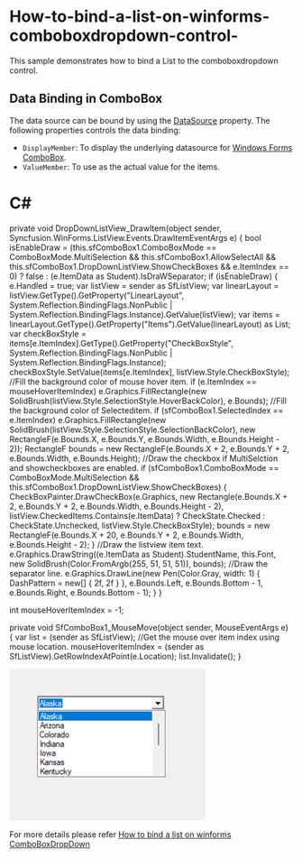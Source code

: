 # How-to-bind-a-list-on-winforms-comboboxdropdown-control-
This sample demonstrates how to bind a List to the comboboxdropdown control. 

## Data Binding in ComboBox
The data source can be bound by using the [DataSource](https://help.syncfusion.com/cr/windowsforms/Syncfusion.WinForms.ListView.SfComboBox.html#Syncfusion_WinForms_ListView_SfComboBox_DataSource) property. The following properties controls the data binding:

* `DisplayMember`: To display the underlying datasource for [Windows Forms ComboBox](https://www.syncfusion.com/winforms-ui-controls/combobox).
* `ValueMember`: To use as the actual value for the items. 

# C#
private void DropDownListView_DrawItem(object sender, Syncfusion.WinForms.ListView.Events.DrawItemEventArgs e)
{
    bool isEnableDraw = (this.sfComboBox1.ComboBoxMode == ComboBoxMode.MultiSelection && this.sfComboBox1.AllowSelectAll && this.sfComboBox1.DropDownListView.ShowCheckBoxes && e.ItemIndex == 0) ? false : (e.ItemData as Student).IsDraWSeparator;
    if (isEnableDraw)
    {
        e.Handled = true;
        var listView = sender as SfListView;
        var linearLayout = listView.GetType().GetProperty("LinearLayout", System.Reflection.BindingFlags.NonPublic | System.Reflection.BindingFlags.Instance).GetValue(listView);
        var items = linearLayout.GetType().GetProperty("Items").GetValue(linearLayout) as List<ListViewItemInfo>;
        var checkBoxStyle = items[e.ItemIndex].GetType().GetProperty("CheckBoxStyle", System.Reflection.BindingFlags.NonPublic | System.Reflection.BindingFlags.Instance);
        checkBoxStyle.SetValue(items[e.ItemIndex], listView.Style.CheckBoxStyle);
        //Fill the background color of mouse hover item.
        if (e.ItemIndex == mouseHoverItemIndex)
            e.Graphics.FillRectangle(new SolidBrush(listView.Style.SelectionStyle.HoverBackColor), e.Bounds);
        //Fill the background color of Selecteditem.
        if (sfComboBox1.SelectedIndex == e.ItemIndex)
            e.Graphics.FillRectangle(new SolidBrush(listView.Style.SelectionStyle.SelectionBackColor), new RectangleF(e.Bounds.X, e.Bounds.Y, e.Bounds.Width, e.Bounds.Height - 2));
        RectangleF bounds = new RectangleF(e.Bounds.X + 2, e.Bounds.Y + 2, e.Bounds.Width, e.Bounds.Height);
        //Draw the checkbox if MultiSelction and showcheckboxes are enabled.
        if (sfComboBox1.ComboBoxMode == ComboBoxMode.MultiSelection && this.sfComboBox1.DropDownListView.ShowCheckBoxes)
        {
            CheckBoxPainter.DrawCheckBox(e.Graphics, new Rectangle(e.Bounds.X + 2, e.Bounds.Y + 2, e.Bounds.Width, e.Bounds.Height - 2), listView.CheckedItems.Contains(e.ItemData) ? CheckState.Checked : CheckState.Unchecked, listView.Style.CheckBoxStyle);
            bounds = new RectangleF(e.Bounds.X + 20, e.Bounds.Y + 2, e.Bounds.Width, e.Bounds.Height - 2);
        }
        //Draw the listview item text.
        e.Graphics.DrawString((e.ItemData as Student).StudentName, this.Font, new SolidBrush(Color.FromArgb(255, 51, 51, 51)), bounds);
        //Draw the separator line.
        e.Graphics.DrawLine(new Pen(Color.Gray, width: 1) { DashPattern = new[] { 2f, 2f } }, e.Bounds.Left, e.Bounds.Bottom - 1, e.Bounds.Right, e.Bounds.Bottom - 1);
    }
}
 
int mouseHoverItemIndex = -1;
 
private void SfComboBox1_MouseMove(object sender, MouseEventArgs e)
{
    var list = (sender as SfListView);
    //Get the mouse over item index using mouse location.
    mouseHoverItemIndex = (sender as SfListView).GetRowIndexAtPoint(e.Location);
    list.Invalidate();
}

![DataBinding Winforms ComboBox](ComboBoxDropDown/ComboBoxDropDownSample/Image/Binding%20items%20to%20ComboBox.png)

For more details please refer [How to bind a list on winforms ComboBoxDropDown](https://www.syncfusion.com/kb/11662/how-to-bind-a-list-in-winforms-combodropdown-control)